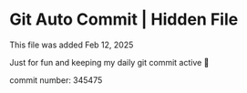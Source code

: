 # Git Auto Commit | Hidden File

This file was added Feb 12, 2025

Just for fun and keeping my daily git commit active 🤪

commit number: 345475
